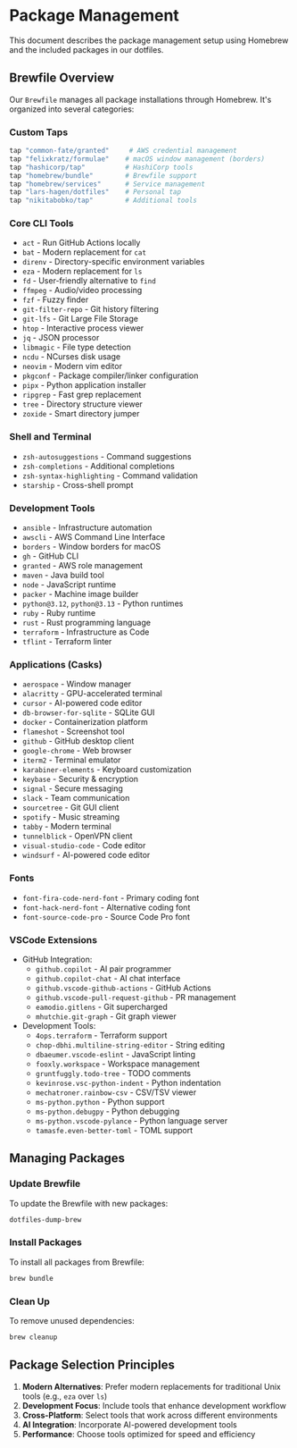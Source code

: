 # Package Management

This document describes the package management setup using Homebrew and the included packages in our dotfiles.

## Brewfile Overview

Our `Brewfile` manages all package installations through Homebrew. It's organized into several categories:

### Custom Taps
```bash
tap "common-fate/granted"     # AWS credential management
tap "felixkratz/formulae"    # macOS window management (borders)
tap "hashicorp/tap"          # HashiCorp tools
tap "homebrew/bundle"        # Brewfile support
tap "homebrew/services"      # Service management
tap "lars-hagen/dotfiles"    # Personal tap
tap "nikitabobko/tap"        # Additional tools
```

### Core CLI Tools
- `act` - Run GitHub Actions locally
- `bat` - Modern replacement for `cat`
- `direnv` - Directory-specific environment variables
- `eza` - Modern replacement for `ls`
- `fd` - User-friendly alternative to `find`
- `ffmpeg` - Audio/video processing
- `fzf` - Fuzzy finder
- `git-filter-repo` - Git history filtering
- `git-lfs` - Git Large File Storage
- `htop` - Interactive process viewer
- `jq` - JSON processor
- `libmagic` - File type detection
- `ncdu` - NCurses disk usage
- `neovim` - Modern vim editor
- `pkgconf` - Package compiler/linker configuration
- `pipx` - Python application installer
- `ripgrep` - Fast grep replacement
- `tree` - Directory structure viewer
- `zoxide` - Smart directory jumper

### Shell and Terminal
- `zsh-autosuggestions` - Command suggestions
- `zsh-completions` - Additional completions
- `zsh-syntax-highlighting` - Command validation
- `starship` - Cross-shell prompt

### Development Tools
- `ansible` - Infrastructure automation
- `awscli` - AWS Command Line Interface
- `borders` - Window borders for macOS
- `gh` - GitHub CLI
- `granted` - AWS role management
- `maven` - Java build tool
- `node` - JavaScript runtime
- `packer` - Machine image builder
- `python@3.12`, `python@3.13` - Python runtimes
- `ruby` - Ruby runtime
- `rust` - Rust programming language
- `terraform` - Infrastructure as Code
- `tflint` - Terraform linter

### Applications (Casks)
- `aerospace` - Window manager
- `alacritty` - GPU-accelerated terminal
- `cursor` - AI-powered code editor
- `db-browser-for-sqlite` - SQLite GUI
- `docker` - Containerization platform
- `flameshot` - Screenshot tool
- `github` - GitHub desktop client
- `google-chrome` - Web browser
- `iterm2` - Terminal emulator
- `karabiner-elements` - Keyboard customization
- `keybase` - Security & encryption
- `signal` - Secure messaging
- `slack` - Team communication
- `sourcetree` - Git GUI client
- `spotify` - Music streaming
- `tabby` - Modern terminal
- `tunnelblick` - OpenVPN client
- `visual-studio-code` - Code editor
- `windsurf` - AI-powered code editor

### Fonts
- `font-fira-code-nerd-font` - Primary coding font
- `font-hack-nerd-font` - Alternative coding font
- `font-source-code-pro` - Source Code Pro font

### VSCode Extensions
- GitHub Integration:
  - `github.copilot` - AI pair programmer
  - `github.copilot-chat` - AI chat interface
  - `github.vscode-github-actions` - GitHub Actions
  - `github.vscode-pull-request-github` - PR management
  - `eamodio.gitlens` - Git supercharged
  - `mhutchie.git-graph` - Git graph viewer
- Development Tools:
  - `4ops.terraform` - Terraform support
  - `chop-dbhi.multiline-string-editor` - String editing
  - `dbaeumer.vscode-eslint` - JavaScript linting
  - `fooxly.workspace` - Workspace management
  - `gruntfuggly.todo-tree` - TODO comments
  - `kevinrose.vsc-python-indent` - Python indentation
  - `mechatroner.rainbow-csv` - CSV/TSV viewer
  - `ms-python.python` - Python support
  - `ms-python.debugpy` - Python debugging
  - `ms-python.vscode-pylance` - Python language server
  - `tamasfe.even-better-toml` - TOML support

## Managing Packages

### Update Brewfile
To update the Brewfile with new packages:
```bash
dotfiles-dump-brew
```

### Install Packages
To install all packages from Brewfile:
```bash
brew bundle
```

### Clean Up
To remove unused dependencies:
```bash
brew cleanup
```

## Package Selection Principles

1. **Modern Alternatives**: Prefer modern replacements for traditional Unix tools (e.g., `eza` over `ls`)
2. **Development Focus**: Include tools that enhance development workflow
3. **Cross-Platform**: Select tools that work across different environments
4. **AI Integration**: Incorporate AI-powered development tools
5. **Performance**: Choose tools optimized for speed and efficiency
